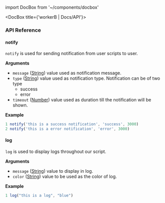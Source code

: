 import DocBox from '~/components/docbox'

<DocBox title={'workerB | Docs/API'}>

### **API Reference**

#### **notify**

`notify` is used for sending notification from user scripts to user.

**Arguments**

-   `message` ([String](https://developer.mozilla.org/docs/Web/JavaScript/Reference/Global_Objects/String)) value used as notification message.
-   `type` ([String](https://developer.mozilla.org/docs/Web/JavaScript/Reference/Global_Objects/String)) value used as notification type. Notification can be of two type
    -   success
    -   error
-   `timeout` ([Number](https://developer.mozilla.org/docs/Web/JavaScript/Reference/Global_Objects/Number)) value used as duration till the notification will be shown.

**Example**

```javascript
1 notify('this is a success notification', 'success', 3000)
2 notify('this is a error notification', 'error', 3000)
```

#### **log**

`log` is used to display logs throughout our script.

**Arguments**

-   `message` ([String](https://developer.mozilla.org/docs/Web/JavaScript/Reference/Global_Objects/String)) value to display in log.
-   `color` ([String](https://developer.mozilla.org/docs/Web/JavaScript/Reference/Global_Objects/String)) value to be used as the color of log.

**Example**

```javascript
1 log("this is a log", "blue")
```

</DocBox>
